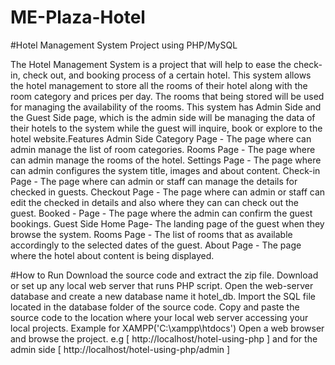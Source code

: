 # ME-Plaza-Hotel
#Hotel Management System Project using PHP/MySQL

The Hotel Management System is a project that will help to ease the check-in, check out, and booking process of a certain hotel. This system allows the hotel management to store all the rooms of their hotel along with the room category and prices per day. The rooms that being stored will be used for managing the availability of the rooms. 
This system has Admin Side and the Guest Side page, which is the admin side will be managing the data of their hotels to the system while the guest will inquire, book or explore to the hotel website.Features Admin Side Category Page - The page where can admin manage the list of room categories. Rooms Page - The page where can admin manage the rooms of the hotel.
Settings Page - The page where can admin configures the system title, images and about content.
Check-in Page - The page where can admin or staff can manage the details for checked in guests.
Checkout Page - The page where can admin or staff can edit the checked in details and also where they can can check out the guest.
Booked - Page - The page where the admin can confirm the guest bookings.
Guest Side Home Page- The landing page of the guest when they browse the system. 
Rooms  Page - The list of rooms that as available accordingly to the selected dates of the guest. About Page - The page where the hotel about content is being displayed.

#How to Run
Download the source code and extract the zip file.
Download or set up any local web server that runs PHP script.
Open the web-server database and create a new database name it hotel_db.
Import the SQL file located in the database folder of the source code.
Copy and paste the source code to the location where your local web server accessing your local projects. Example for XAMPP('C:\xampp\htdocs')
Open a web browser and browse the project. e.g [ http://localhost/hotel-using-php ] and for the admin side [ http://localhost/hotel-using-php/admin ]
